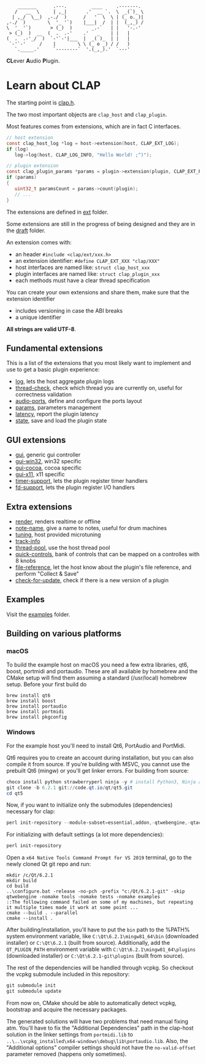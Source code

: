 ```
    _______      .---.         ____     .-------.
   /   __  \     | ,_|       .'  __ `.  \  _(`)_ \
  | ,_/  \__)  ,-./  )      /   '  \  \ | (_ o._)|
,-./  )        \  '_ '`)    |___|  /  | |  (_,_) /
\  '_ '`)       > (_)  )       _.-`   | |   '-.-'
 > (_)  )  __  (  .  .-'    .'   _    | |   |
(  .  .-'_/  )  `-'`-'|___  |  _( )_  | |   |
 `-'`-'     /    |        \ \ (_ o _) / /   )
   `._____.'     `--------`  '.(_,_).'  `---'

```

**CL**ever **A**udio **P**lugin.

# Learn about CLAP

The starting point is [clap.h](include/clap/clap.h).

The two most important objects are `clap_host` and `clap_plugin`.

Most features comes from extensions, which are in fact C interfaces.
```C
// host extension
const clap_host_log *log = host->extension(host, CLAP_EXT_LOG);
if (log)
   log->log(host, CLAP_LOG_INFO, "Hello World! ;^)");

// plugin extension
const clap_plugin_params *params = plugin->extension(plugin, CLAP_EXT_PARAMS);
if (params)
{
   uint32_t paramsCount = params->count(plugin);
   // ...
}
```

The extensions are defined in [ext](include/clap/ext) folder.

Some extensions are still in the progress of being designed and they are in
the [draft](include/clap/ext/draft) folder.

An extension comes with:
- an header `#include <clap/ext/xxx.h>`
- an extension identifier: `#define CLAP_EXT_XXX "clap/XXX"`
- host interfaces are named like: `struct clap_host_xxx`
- plugin interfaces are named like: `struct clap_plugin_xxx`
- each methods must have a clear thread specification

You can create your own extensions and share them, make sure that the extension identifier
- includes versioning in case the ABI breaks
- a unique identifier

**All strings are valid UTF-8**.

## Fundamental extensions

This is a list of the extensions that you most likely want to implement
and use to get a basic plugin experience:
- [log](include/clap/ext/log.h), lets the host aggregate plugin logs
- [thread-check](include/clap/ext/thread-check.h), check which thread you are currently on, useful for correctness validation
- [audio-ports](include/clap/ext/audio-ports.h), define and configure the ports layout
- [params](include/clap/ext/params.h), parameters management
- [latency](include/clap/ext/latency.h), report the plugin latency
- [state](include/clap/ext/state.h), save and load the plugin state

## GUI extensions

- [gui](include/clap/ext/gui.h), generic gui controller
- [gui-win32](include/clap/ext/gui-win32.h), win32 specific
- [gui-cocoa](include/clap/ext/gui-cocoa.h), cocoa specific
- [gui-x11](include/clap/ext/gui-x11.h), x11 specific
- [timer-support](include/clap/ext/timer-support.h), lets the plugin register timer handlers
- [fd-support](include/clap/ext/fd-support.h), lets the plugin register I/O handlers

## Extra extensions

- [render](include/clap/ext/render.h), renders realtime or offline
- [note-name](include/clap/ext/draft/note-name.h), give a name to notes, useful for drum machines
- [tuning](include/clap/ext/draft/tuning.h), host provided microtuning
- [track-info](include/clap/ext/draft/track-info.h)
- [thread-pool](include/clap/ext/draft/thread-pool.h), use the host thread pool
- [quick-controls](include/clap/ext/draft/quick-controls.h), bank of controls that can be mapped on a controlles with 8 knobs
- [file-reference](include/clap/ext/draft/file-reference.h), let the host know about the plugin's file reference, and perform "Collect & Save"
- [check-for-update](include/clap/ext/draft/check-for-update.h), check if there is a new version of a plugin

## Examples

Visit the [examples](examples) folder.

## Building on various platforms

### macOS

To build the example host on macOS you need a few extra libraries, qt6, boost, portmidi and portaudio.
These are all available by homebrew and the CMake setup will find them assuming a standard
(/usr/local) homebrew setup. Before your first build do

```shell
brew install qt6
brew install boost
brew install portaudio
brew install portmidi
brew install pkgconfig
```

### Windows

For the example host you'll need to install Qt6, PortAudio and PortMidi.  

Qt6 requires you to create an account during installation, but you can also compile it from source. If you're building with MSVC, you cannot use the prebuilt Qt6 (mingw) or you'll get linker errors. For building from source:
```powershell
choco install python strawberryperl ninja -y # install Python3, Ninja and Perl
git clone -b 6.2.1 git://code.qt.io/qt/qt5.git
cd qt5
```

Now, if you want to initialize only the submodules (dependencies) necessary for clap:
```powershell
perl init-repository --module-subset=essential,addon,-qtwebengine,-qtactiveqt,-qt3d,-qtlottie,-qtdatavis3d,-qtgamepad,-qtpurchasing,-qtquick3d,-qtquickcontrols,-qtquicktimeline,-qtspeech,-qtvirtualkeyboard,-qtwayland,-qtsensors,-qtserialbus,-qtserialport,-qtscxml,-qtremoteobjects,-qtqa
```

For initializing with default settings (a lot more dependencies):
```powershell
perl init-repository
```

Open a `x64 Native Tools Command Prompt for VS 2019` terminal, go to the newly cloned Qt git repo and run:
```batch
mkdir /c/Qt/6.2.1
mkdir build
cd build
..\configure.bat -release -no-pch -prefix "c:/Qt/6.2.1-git" -skip qtwebengine -nomake tools -nomake tests -nomake examples
::The following command failed on some of my machines, but repeating it multiple times made it work at some point ...
cmake --build . --parallel
cmake --install .
```

After building/installation, you'll have to put the `bin` path to the %PATH% system environment variable, like `C:\Qt\6.2.1\mingw81_64\bin` (downloaded installer) or `C:\Qt\6.2.1` (built from source). Additionally, add the `QT_PLUGIN_PATH` environment variable with `C:\Qt\6.2.1\mingw81_64\plugins` (downloaded installer) or `C:\Qt\6.2.1-git\plugins` (built from source).

The rest of the dependencies will be handled through vcpkg. So checkout the vcpkg submodule included in this repository:
```powershell
git submodule init
git submodule update
```

From now on, CMake should be able to automatically detect vcpkg, bootstrap and acquire the necessary packages.

The generated solutions will have two problems that need manual fixing atm. You'll have to fix the "Additional Dependencies" path in the clap-host solution in the linker settings from `portmidi.lib` to `..\..\vcpkg_installed\x64-windows\debug\lib\portaudio.lib`. Also, the "Additional options" compiler settings should not have the `no-valid-offset` parameter removed (happens only sometimes).
